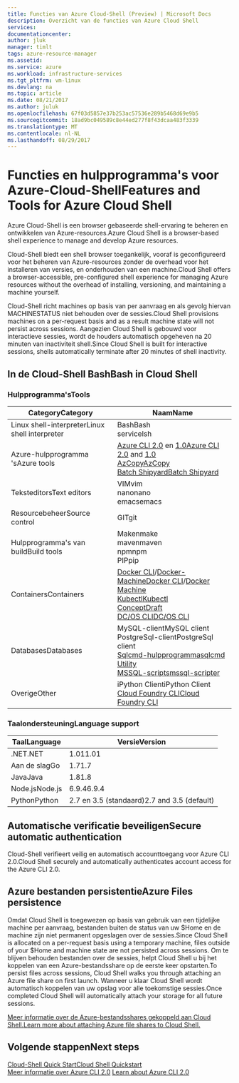 ```yaml
---
title: Functies van Azure Cloud-Shell (Preview) | Microsoft Docs
description: Overzicht van de functies van Azure Cloud Shell
services: 
documentationcenter: 
author: jluk
manager: timlt
tags: azure-resource-manager
ms.assetid: 
ms.service: azure
ms.workload: infrastructure-services
ms.tgt_pltfrm: vm-linux
ms.devlang: na
ms.topic: article
ms.date: 08/21/2017
ms.author: juluk
ms.openlocfilehash: 67f03d5857e37b253ac57536e289b5468d69e9b5
ms.sourcegitcommit: 18ad9bc049589c8e44ed277f8f43dcaa483f3339
ms.translationtype: MT
ms.contentlocale: nl-NL
ms.lasthandoff: 08/29/2017
---
```

# <a name="features-and-tools-for-azure-cloud-shell"></a><span data-ttu-id="abedb-103">Functies en hulpprogramma's voor Azure-Cloud-Shell</span><span class="sxs-lookup"><span data-stu-id="abedb-103">Features and Tools for Azure Cloud Shell</span></span>
<span data-ttu-id="abedb-104">Azure Cloud-Shell is een browser gebaseerde shell-ervaring te beheren en ontwikkelen van Azure-resources.</span><span class="sxs-lookup"><span data-stu-id="abedb-104">Azure Cloud Shell is a browser-based shell experience to manage and develop Azure resources.</span></span>

<span data-ttu-id="abedb-105">Cloud-Shell biedt een shell browser toegankelijk, vooraf is geconfigureerd voor het beheren van Azure-resources zonder de overhead voor het installeren van versies, en onderhouden van een machine.</span><span class="sxs-lookup"><span data-stu-id="abedb-105">Cloud Shell offers a browser-accessible, pre-configured shell experience for managing Azure resources without the overhead of installing, versioning, and maintaining a machine yourself.</span></span>

<span data-ttu-id="abedb-106">Cloud-Shell richt machines op basis van per aanvraag en als gevolg hiervan MACHINESTATUS niet behouden over de sessies.</span><span class="sxs-lookup"><span data-stu-id="abedb-106">Cloud Shell provisions machines on a per-request basis and as a result machine state will not persist across sessions.</span></span> <span data-ttu-id="abedb-107">Aangezien Cloud Shell is gebouwd voor interactieve sessies, wordt de houders automatisch opgeheven na 20 minuten van inactiviteit shell.</span><span class="sxs-lookup"><span data-stu-id="abedb-107">Since Cloud Shell is built for interactive sessions, shells automatically terminate after 20 minutes of shell inactivity.</span></span>

## <a name="bash-in-cloud-shell"></a><span data-ttu-id="abedb-108">In de Cloud-Shell Bash</span><span class="sxs-lookup"><span data-stu-id="abedb-108">Bash in Cloud Shell</span></span>
### <a name="tools"></a><span data-ttu-id="abedb-109">Hulpprogramma's</span><span class="sxs-lookup"><span data-stu-id="abedb-109">Tools</span></span>
|<span data-ttu-id="abedb-110">Category</span><span class="sxs-lookup"><span data-stu-id="abedb-110">Category</span></span>   |<span data-ttu-id="abedb-111">Naam</span><span class="sxs-lookup"><span data-stu-id="abedb-111">Name</span></span>   |
|---|---|
|<span data-ttu-id="abedb-112">Linux shell-interpreter</span><span class="sxs-lookup"><span data-stu-id="abedb-112">Linux shell interpreter</span></span>|<span data-ttu-id="abedb-113">Bash</span><span class="sxs-lookup"><span data-stu-id="abedb-113">Bash</span></span><br> <span data-ttu-id="abedb-114">servicel</span><span class="sxs-lookup"><span data-stu-id="abedb-114">sh</span></span>               |
|<span data-ttu-id="abedb-115">Azure-hulpprogramma 's</span><span class="sxs-lookup"><span data-stu-id="abedb-115">Azure tools</span></span>            |<span data-ttu-id="abedb-116">[Azure CLI 2.0](https://github.com/Azure/azure-cli) en [1.0](https://github.com/Azure/azure-xplat-cli)</span><span class="sxs-lookup"><span data-stu-id="abedb-116">[Azure CLI 2.0](https://github.com/Azure/azure-cli) and [1.0](https://github.com/Azure/azure-xplat-cli)</span></span><br> [<span data-ttu-id="abedb-117">AzCopy</span><span class="sxs-lookup"><span data-stu-id="abedb-117">AzCopy</span></span>](https://docs.microsoft.com/azure/storage/storage-use-azcopy)<br> [<span data-ttu-id="abedb-118">Batch Shipyard</span><span class="sxs-lookup"><span data-stu-id="abedb-118">Batch Shipyard</span></span>](https://github.com/Azure/batch-shipyard)     |
|<span data-ttu-id="abedb-119">Teksteditors</span><span class="sxs-lookup"><span data-stu-id="abedb-119">Text editors</span></span>           |<span data-ttu-id="abedb-120">VIM</span><span class="sxs-lookup"><span data-stu-id="abedb-120">vim</span></span><br> <span data-ttu-id="abedb-121">nano</span><span class="sxs-lookup"><span data-stu-id="abedb-121">nano</span></span><br> <span data-ttu-id="abedb-122">emacs</span><span class="sxs-lookup"><span data-stu-id="abedb-122">emacs</span></span>       |
|<span data-ttu-id="abedb-123">Resourcebeheer</span><span class="sxs-lookup"><span data-stu-id="abedb-123">Source control</span></span>         |<span data-ttu-id="abedb-124">GIT</span><span class="sxs-lookup"><span data-stu-id="abedb-124">git</span></span>                    |
|<span data-ttu-id="abedb-125">Hulpprogramma's van build</span><span class="sxs-lookup"><span data-stu-id="abedb-125">Build tools</span></span>            |<span data-ttu-id="abedb-126">Maken</span><span class="sxs-lookup"><span data-stu-id="abedb-126">make</span></span><br> <span data-ttu-id="abedb-127">maven</span><span class="sxs-lookup"><span data-stu-id="abedb-127">maven</span></span><br> <span data-ttu-id="abedb-128">npm</span><span class="sxs-lookup"><span data-stu-id="abedb-128">npm</span></span><br> <span data-ttu-id="abedb-129">PIP</span><span class="sxs-lookup"><span data-stu-id="abedb-129">pip</span></span>         |
|<span data-ttu-id="abedb-130">Containers</span><span class="sxs-lookup"><span data-stu-id="abedb-130">Containers</span></span>             |<span data-ttu-id="abedb-131">[Docker CLI](https://github.com/docker/cli)/[Docker-Machine](https://github.com/docker/machine)</span><span class="sxs-lookup"><span data-stu-id="abedb-131">[Docker CLI](https://github.com/docker/cli)/[Docker Machine](https://github.com/docker/machine)</span></span><br> [<span data-ttu-id="abedb-132">Kubectl</span><span class="sxs-lookup"><span data-stu-id="abedb-132">Kubectl</span></span>](https://kubernetes.io/docs/user-guide/kubectl-overview/)<br> [<span data-ttu-id="abedb-133">Concept</span><span class="sxs-lookup"><span data-stu-id="abedb-133">Draft</span></span>](https://github.com/Azure/draft)<br> [<span data-ttu-id="abedb-134">DC/OS CLI</span><span class="sxs-lookup"><span data-stu-id="abedb-134">DC/OS CLI</span></span>](https://github.com/dcos/dcos-cli)         |
|<span data-ttu-id="abedb-135">Databases</span><span class="sxs-lookup"><span data-stu-id="abedb-135">Databases</span></span>              |<span data-ttu-id="abedb-136">MySQL-client</span><span class="sxs-lookup"><span data-stu-id="abedb-136">MySQL client</span></span><br> <span data-ttu-id="abedb-137">PostgreSql-client</span><span class="sxs-lookup"><span data-stu-id="abedb-137">PostgreSql client</span></span><br> [<span data-ttu-id="abedb-138">Sqlcmd-hulpprogramma</span><span class="sxs-lookup"><span data-stu-id="abedb-138">sqlcmd Utility</span></span>](https://docs.microsoft.com/sql/tools/sqlcmd-utility)<br> [<span data-ttu-id="abedb-139">MSSQL-scripts</span><span class="sxs-lookup"><span data-stu-id="abedb-139">mssql-scripter</span></span>](https://github.com/Microsoft/sql-xplat-cli) |
|<span data-ttu-id="abedb-140">Overige</span><span class="sxs-lookup"><span data-stu-id="abedb-140">Other</span></span>                  |<span data-ttu-id="abedb-141">iPython Client</span><span class="sxs-lookup"><span data-stu-id="abedb-141">iPython Client</span></span><br> [<span data-ttu-id="abedb-142">Cloud Foundry CLI</span><span class="sxs-lookup"><span data-stu-id="abedb-142">Cloud Foundry CLI</span></span>](https://github.com/cloudfoundry/cli)<br> |

### <a name="language-support"></a><span data-ttu-id="abedb-143">Taalondersteuning</span><span class="sxs-lookup"><span data-stu-id="abedb-143">Language support</span></span>
|<span data-ttu-id="abedb-144">Taal</span><span class="sxs-lookup"><span data-stu-id="abedb-144">Language</span></span>   |<span data-ttu-id="abedb-145">Versie</span><span class="sxs-lookup"><span data-stu-id="abedb-145">Version</span></span>   |
|---|---|
|<span data-ttu-id="abedb-146">.NET</span><span class="sxs-lookup"><span data-stu-id="abedb-146">.NET</span></span>       |<span data-ttu-id="abedb-147">1.01</span><span class="sxs-lookup"><span data-stu-id="abedb-147">1.01</span></span>       |
|<span data-ttu-id="abedb-148">Aan de slag</span><span class="sxs-lookup"><span data-stu-id="abedb-148">Go</span></span>         |<span data-ttu-id="abedb-149">1.7</span><span class="sxs-lookup"><span data-stu-id="abedb-149">1.7</span></span>        |
|<span data-ttu-id="abedb-150">Java</span><span class="sxs-lookup"><span data-stu-id="abedb-150">Java</span></span>       |<span data-ttu-id="abedb-151">1.8</span><span class="sxs-lookup"><span data-stu-id="abedb-151">1.8</span></span>        |
|<span data-ttu-id="abedb-152">Node.js</span><span class="sxs-lookup"><span data-stu-id="abedb-152">Node.js</span></span>    |<span data-ttu-id="abedb-153">6.9.4</span><span class="sxs-lookup"><span data-stu-id="abedb-153">6.9.4</span></span>      |
|<span data-ttu-id="abedb-154">Python</span><span class="sxs-lookup"><span data-stu-id="abedb-154">Python</span></span>     |<span data-ttu-id="abedb-155">2.7 en 3.5 (standaard)</span><span class="sxs-lookup"><span data-stu-id="abedb-155">2.7 and 3.5 (default)</span></span>|

## <a name="secure-automatic-authentication"></a><span data-ttu-id="abedb-156">Automatische verificatie beveiligen</span><span class="sxs-lookup"><span data-stu-id="abedb-156">Secure automatic authentication</span></span>
<span data-ttu-id="abedb-157">Cloud-Shell verifieert veilig en automatisch accounttoegang voor Azure CLI 2.0.</span><span class="sxs-lookup"><span data-stu-id="abedb-157">Cloud Shell securely and automatically authenticates account access for the Azure CLI 2.0.</span></span>

## <a name="azure-files-persistence"></a><span data-ttu-id="abedb-158">Azure bestanden persistentie</span><span class="sxs-lookup"><span data-stu-id="abedb-158">Azure Files persistence</span></span>
<span data-ttu-id="abedb-159">Omdat Cloud Shell is toegewezen op basis van gebruik van een tijdelijke machine per aanvraag, bestanden buiten de status van uw $Home en de machine zijn niet permanent opgeslagen over de sessies.</span><span class="sxs-lookup"><span data-stu-id="abedb-159">Since Cloud Shell is allocated on a per-request basis using a temporary machine, files outside of your $Home and machine state are not persisted across sessions.</span></span>
<span data-ttu-id="abedb-160">Om te blijven behouden bestanden over de sessies, helpt Cloud Shell u bij het koppelen van een Azure-bestandsshare op de eerste keer opstarten.</span><span class="sxs-lookup"><span data-stu-id="abedb-160">To persist files across sessions, Cloud Shell walks you through attaching an Azure file share on first launch.</span></span>
<span data-ttu-id="abedb-161">Wanneer u klaar Cloud Shell wordt automatisch koppelen van uw opslag voor alle toekomstige sessies.</span><span class="sxs-lookup"><span data-stu-id="abedb-161">Once completed Cloud Shell will automatically attach your storage for all future sessions.</span></span>

[<span data-ttu-id="abedb-162">Meer informatie over de Azure-bestandsshares gekoppeld aan Cloud Shell.</span><span class="sxs-lookup"><span data-stu-id="abedb-162">Learn more about attaching Azure file shares to Cloud Shell.</span></span>](persisting-shell-storage.md)

## <a name="next-steps"></a><span data-ttu-id="abedb-163">Volgende stappen</span><span class="sxs-lookup"><span data-stu-id="abedb-163">Next steps</span></span>
[<span data-ttu-id="abedb-164">Cloud-Shell Quick Start</span><span class="sxs-lookup"><span data-stu-id="abedb-164">Cloud Shell Quickstart</span></span>](quickstart.md) <br><span data-ttu-id="abedb-165">
[Meer informatie over Azure CLI 2.0](https://docs.microsoft.com/cli/azure/)</span><span class="sxs-lookup"><span data-stu-id="abedb-165">
[Learn about Azure CLI 2.0](https://docs.microsoft.com/cli/azure/)</span></span> <br>
